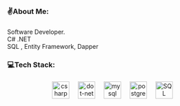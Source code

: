 <h3 align="left">✌️About Me:</h3>

###

<p align="left">Software Developer.<br> C# .NET <br> SQL , Entity Framework, Dapper <br> </p>

###

<h3 align="left">💻Tech Stack:</h3>

###

<div align="center">
  <img src="https://skillicons.dev/icons?i=cs" height="40" alt="csharp logo"  />
  <img width="12" />
  <img src="https://skillicons.dev/icons?i=dotnet" height="40" alt="dot-net logo"  />
  <img width="12" />
  <img src="https://skillicons.dev/icons?i=mysql" height="40" alt="mysql logo"  />
  <img width="12" />
  <img src="https://skillicons.dev/icons?i=postgres" height="40" alt="postgresql logo"  />
  <img width="12" />
 <img src="https://skillicons.dev/icons?i=sqlserver" height="40" alt="SQL Server logo" />
  <img width="12" />
</div>

###

###

###
  
